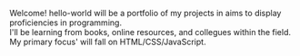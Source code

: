 Welcome!
hello-world will be a portfolio of my projects in aims to display proficiencies in programming.  
I'll be learning from books, online resources, and collegues within the field. My primary focus' will fall on HTML/CSS/JavaScript.
